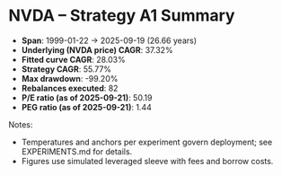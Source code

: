 # NVDA – Strategy A1 Summary

- **Span**: 1999-01-22 → 2025-09-19 (26.66 years)
- **Underlying (NVDA price) CAGR**: 37.32%
- **Fitted curve CAGR**: 28.03%
- **Strategy CAGR**: 55.77%
- **Max drawdown**: -99.20%
- **Rebalances executed**: 82
- **P/E ratio (as of 2025-09-21)**: 50.19
- **PEG ratio (as of 2025-09-21)**: 1.44

Notes:

- Temperatures and anchors per experiment govern deployment; see EXPERIMENTS.md for details.
- Figures use simulated leveraged sleeve with fees and borrow costs.

